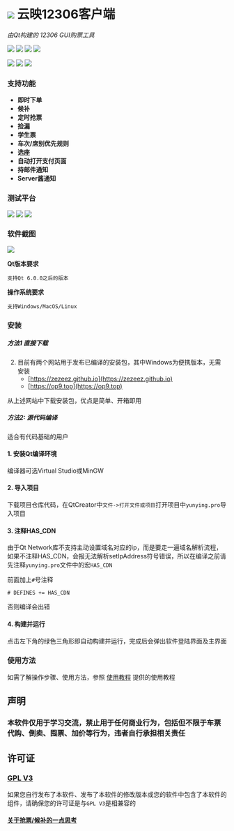 # ![](images/ticket.ico) 云映12306客户端

*由Qt构建的 12306 GUI购票工具*

![](https://img.shields.io/badge/GPL-v3-blue.svg)
![](https://img.shields.io/badge/Qt-6.0.0-blue.svg)
![](https://img.shields.io/badge/C++-11-deeppink.svg)
![](https://img.shields.io/badge/12306-App-red.svg)

![](https://img.shields.io/badge/-Windows-blue?logo=windows)
![](https://img.shields.io/badge/-MacOS-black?logo=apple)
![](https://img.shields.io/badge/-Linux-333?logo=ubuntu)

### 支持功能
- **即时下单**
- **候补**
- **定时抢票**
- **捡漏**
- **学生票**
- **车次/席别优先规则**
- **选座**
- **自动打开支付页面**
- **持邮件通知**
- **Server酱通知**

### 测试平台
![](https://img.shields.io/badge/Windows-10-pass.svg) ![](https://img.shields.io/badge/MACOS-12.5.3-pass.svg) ![](https://img.shields.io/badge/Ubuntu-20.04-pass.svg)

### 软件截图
![](https://www.op9.top/img/running_snapshot.png)

**Qt版本要求**

``支持Qt 6.0.0之后的版本``

**操作系统要求**

``支持Windows/MacOS/Linux``

### 安装

##### 方法1 直接下载
2. 目前有两个网站用于发布已编译的安装包，其中Windows为便携版本，无需安装
   * [https://zezeez.github.io](https://zezeez.github.io)
   * [https://op9.top](https://op9.top)

从上述网站中下载安装包，优点是简单、开箱即用

##### 方法2: 源代码编译
适合有代码基础的用户

#### 1. 安装Qt编译环境
编译器可选Virtual Studio或MinGW

#### 2. 导入项目
下载项目仓库代码，在QtCreator中`文件->打开文件或项目`打开项目中`yunying.pro`导入项目

#### 3. 注释HAS_CDN
由于Qt Network库不支持主动设置域名对应的ip，而是要走一遍域名解析流程，如果不注释HAS_CDN，会报无法解析setIpAddress符号错误，所以在编译之前请先注释`yunying.pro`文件中的宏`HAS_CDN`

前面加上``#``号注释

``# DEFINES += HAS_CDN``

否则编译会出错

#### 4. 构建并运行
点击左下角的绿色三角形即自动构建并运行，完成后会弹出软件登陆界面及主界面

### 使用方法
如需了解操作步骤、使用方法，参照 [使用教程](https://op9.top/help.html) 提供的使用教程

## 声明
### 本软件仅用于学习交流，禁止用于任何商业行为，包括但不限于车票代购、倒卖、囤票、加价等行为，违者自行承担相关责任

## 许可证
### [GPL V3](LICENSE)
如果您自行发布了本软件、发布了本软件的修改版本或您的软件中包含了本软件的组件，请确保您的许可证是与`GPL V3`是相兼容的

#### [关于抢票/候补的一点思考](LittleSummary.md)

